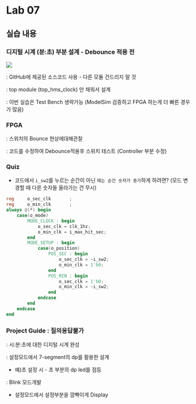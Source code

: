 # Lab 07

## 실습 내용

### **디지털 시계 (분:초) 부분 설계 - Debounce 적용 전**

![](https://github.com/woongchoi-sookmyung/LogicDesign/blob/master/practice07/figs/block_diagram.png)

: GitHub에 제공된 소스코드 사용 - 다른 모듈 건드리지 말 것

: top module (top_hms_clock) 만 채워서 설계

: 이번 실습은 Test Bench 생략가능 (ModelSim 검증하고 FPGA 하는게 더 빠른 경우가 많음)



### **FPGA**

: 스위치의 Bounce 현상에대해관찰

: 코드를 수정하여 Debounce적용후 스위치 테스트 (Controller 부분 수정)


### **Quiz**

- 코드에서 `i_sw2`를 누르는 순간이 아닌 `때는 순간 숫자가 증가`하게 하려면? (모드 변경할 때 다른 숫자들 올라가는 건 무시)

```verilog
reg		o_sec_clk		;
reg		o_min_clk		;
always @(*) begin
	case(o_mode)
		MODE_CLOCK : begin
			o_sec_clk = clk_1hz;
			o_min_clk = i_max_hit_sec;
		end
		MODE_SETUP : begin
			case(o_position)
				POS_SEC : begin
					o_sec_clk = ~i_sw2;
					o_min_clk = 1'b0;
				end
				POS_MIN : begin
					o_sec_clk = 1'b0;
					o_min_clk = ~i_sw2;
				end
			endcase
		end
	endcase
end
```


### **Project Guide : 질의응답불가**

: 시:분:초에 대한 디지털 시계 완성

: 설정모드에서 7-segment의 dp를 활용한 설계

- 예)초 설정 시 - 초 부분의 dp led를 점등

: Blink 모드개발

- 설정모드에서 설정부분을 깜빡이게 Display
<!--stackedit_data:
eyJoaXN0b3J5IjpbLTMxNDEyMTQ0NywtMTkwNDc4MDIzMV19
-->